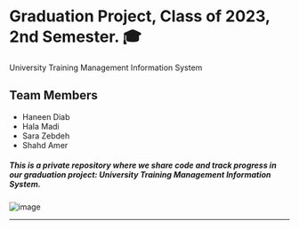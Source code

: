 # Graduation Project, Class of 2023, 2nd Semester. 🎓
University Training Management Information System

## Team Members
- Haneen Diab
- Hala Madi
- Sara Zebdeh
- Shahd Amer

##### This is a private repository where we share code and track progress in our graduation project: University Training Management Information System.

![image](https://user-images.githubusercontent.com/54215462/212218105-4dfb32ff-cac3-48d3-ba1b-667112e7f2e3.png)

---
